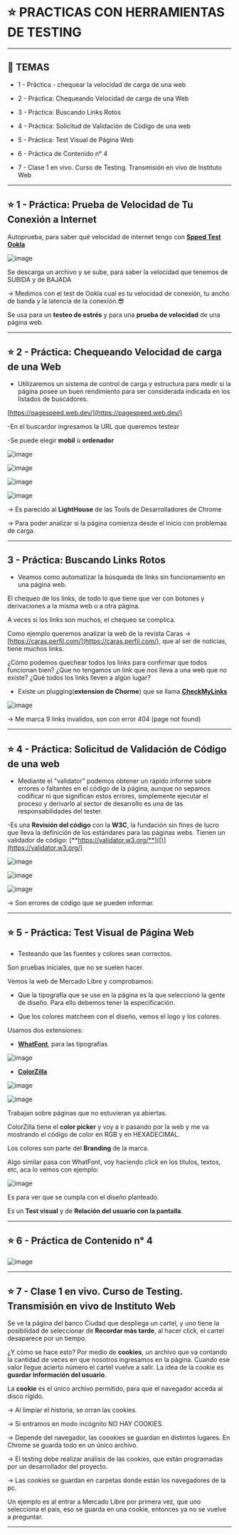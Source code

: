# :star: PRACTICAS CON HERRAMIENTAS DE TESTING

---

## :book: TEMAS

- 1 - Práctica - chequear la velocidad de carga de una web

- 2 - Práctica: Chequeando Velocidad de carga de una Web

- 3 - Práctica: Buscando Links Rotos

- 4 - Práctica: Solicitud de Validación de Código de una web

- 5 - Práctica: Test Visual de Página Web

- 6 - Práctica de Contenido n° 4

- 7 - Clase 1 en vivo. Curso de Testing. Transmisión en vivo de Instituto Web

---

## :star: 1 - Práctica: Prueba de Velocidad de Tu Conexión a Internet

Autoprueba, para saber qué velocidad de internet tengo con [**Spped Test Ookla**](https://www.speedtest.net/)

![image](https://user-images.githubusercontent.com/72580574/216789660-1586d10b-2622-4bab-a0ca-2922dedc4926.png)

Se descarga un archivo y se sube, para saber la velocidad que tenemos de SUBIDA y de BAJADA

-> Medimos con el test de Ookla cual es tu velocidad de conexión, tu ancho de banda y la latencia de la conexión.😎

Se usa para un **testeo de estrés** y para una **prueba de velocidad** de una página web.

---

## :star: 2 - Práctica: Chequeando Velocidad de carga de una Web

- Utilizaremos un sistema de control de carga y estructura para medir si la página posee un buen rendimiento para ser considerada indicada en los listados de buscadores.

[https://pagespeed.web.dev/](https://pagespeed.web.dev/)


-En el buscardor ingresamos la URL que queremos testear

-Se puede elegir **mobil** ù **ordenador**

![image](https://user-images.githubusercontent.com/72580574/216790112-b65dc297-ec01-44e7-b0f6-b5363554e8da.png)

![image](https://user-images.githubusercontent.com/72580574/216790160-0f5b15c0-025f-4070-87ae-13af2e4d9f41.png)

![image](https://user-images.githubusercontent.com/72580574/216790171-83cb4d91-eea4-4693-af77-218854734f36.png)

![image](https://user-images.githubusercontent.com/72580574/216790180-7df0a63a-58fe-4c43-8089-bb9658a7674a.png)


-> Es parecido al **LightHouse** de las Tools de Desarrolladores de Chrome

-> Para poder analizar si la página comienza desde el inicio con problemas de carga.

---

## 3 - Práctica: Buscando Links Rotos

- Veamos como automatizar la búsqueda de links sin funcionamiento en una página web.

El chequeo de los links, de todo lo que tiene que ver con botones y derivaciones a la misma web o a otra página.

A veces si los links son muchos, el chequeo se complica.

Como ejemplo queremos analizar la web de la revista Caras -> [https://caras.perfil.com/](https://caras.perfil.com/), que al ser de noticias, tiene muchos links.

¿Cómo podemos quechear todos los links para confirmar que todos funcionan bien? ¿Que no tengamos un link que nos lleva a una web que no existe? ¿Qué todos los links lleven a algùn lugar?

- Existe un plugging(**extension de Chorme**) que se llama [**CheckMyLinks**](https://chrome.google.com/webstore/detail/check-my-links/ojkcdipcgfaekbeaelaapakgnjflfglf?hl=en)



![image](https://user-images.githubusercontent.com/72580574/216790466-2dd0ed91-021a-4e52-88a7-c8028f5be187.png)


-> Me marca 9 links invalidos, son con error 404 (page not found)

---

## :star: 4 - Práctica: Solicitud de Validación de Código de una web


- Mediante el "validator" podemos obtener un rápido informe sobre errores o faltantes en el código de la página, aunque no sepamos codificar ni que significan estos errores, simplemente ejecutar el proceso y derivarlo al sector de desarrollo es una de las responsabilidades del tester.

-Es una **Revisión del código** con la **W3C**, la fundación sin fines de lucro que lleva la definición de los estándares para las páginas webs. Tienen un validador de código: [**https://validator.w3.org/**]([)](https://validator.w3.org/)

![image](https://user-images.githubusercontent.com/72580574/216790888-03945521-a4f7-400e-9928-996c696b0769.png)

![image](https://user-images.githubusercontent.com/72580574/216790899-9d16cd71-e892-41f1-9f83-3ee94832931a.png)

![image](https://user-images.githubusercontent.com/72580574/216790921-b22e8074-70af-4097-8909-29c01cfa4752.png)


-> Son errores de código que se pueden informar.


---

## :star: 5 - Práctica: Test Visual de Página Web

- Testeando que las fuentes y colores sean correctos.

Son pruebas iniciales, que no se suelen hacer.

Vemos la web de Mercado Libre y comprobamos:

- Que la tipografía que se use en la página es la que seleccionó la gente de diseño. Para ello debemos tener la especificación.

- Que los colores matcheen con el diseño, vemos el logo y los colores.

Usamos dos extensiones:

- [**WhatFont**](https://chrome.google.com/webstore/detail/whatfont/jabopobgcpjmedljpbcaablpmlmfcogm?hl=en), para las tipografías

![image](https://user-images.githubusercontent.com/72580574/216791180-41e3c926-9ddb-4ec7-a9aa-019de3f2643f.png)

- [**ColorZilla**](https://chrome.google.com/webstore/detail/colorzilla/bhlhnicpbhignbdhedgjhgdocnmhomnp?hl=es-419)

![image](https://user-images.githubusercontent.com/72580574/216791226-dd7fcbae-7bfd-4e4c-a2d0-2fb6694a402e.png)


![image](https://user-images.githubusercontent.com/72580574/216791239-308f772b-20a0-4f22-94aa-54a94237b0d4.png)

Trabajan sobre páginas que no estuvieran ya abiertas.

ColorZilla tiene el **color picker** y voy a ir pasando por la web y me va mostrando el código de color en RGB y en HEXADECIMAL.

Los colores son parte del **Branding** de la marca.

Algo similar pasa con WhatFont, voy haciendo click en los titulos, textos, etc, aca lo vemos con ejemplo:

![image](https://user-images.githubusercontent.com/72580574/216791405-d037f038-34b0-4b3e-974f-8c68e925cbc2.png)

Es para ver que se cumpla con el diseño planteado.

Es un **Test visual** y de **Relación del usuario con la pantalla**.


---

## :star: 6 - Práctica de Contenido n° 4


![image](https://user-images.githubusercontent.com/72580574/216791541-a77d6259-5f58-4fea-aed2-928c644f6c41.png)


---


## :star: 7 - Clase 1 en vivo. Curso de Testing. Transmisión en vivo de Instituto Web

Se ve la página del banco Ciudad que despliega un cartel, y uno tiene la posibilidad de seleccionar de **Recordar màs tarde**, al hacer click, el cartel desaparece por un tiempo.

¿Y cómo se hace esto? Por medio de **cookies**, un archivo que va contando la cantidad de veces en que nosotros ingresamos en la página. Cuando ese valor llegue  acierto número el cartel vuelve a salir. La idea de la cookie es **guardar información del usuario**.

La **cookie** es el único archivo permitido, para que el navegador acceda al disco rígido.

-> Al limpiar el historia, se orran las cookies.

-> Si entramos en modo incógnito NO HAY COOKIES.

-> Depende del navegador, las coookies se guardan en distintos lugares. En Chrome se guarda todo en un único archivo.

-> El testing debe realizar análisis de las cookies, que están programadas por un desarrollador del proyecto.

-> Las cookies se guardan en carpetas donde están los navegadores de la pc.

Un ejemplo es al entrar a Mercado Libre por primera vez, que uno selecciona el pais, eso se guarda en una cookie, entonces ya no se vuelve a preguntar.


---
